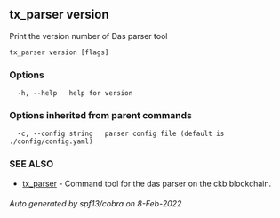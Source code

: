 ## tx_parser version

Print the version number of Das parser tool

```
tx_parser version [flags]
```

### Options

```
  -h, --help   help for version
```

### Options inherited from parent commands

```
  -c, --config string   parser config file (default is ./config/config.yaml)
```

### SEE ALSO

* [tx_parser](tx_parser.md)	 - Command tool for the das parser on the ckb blockchain.

###### Auto generated by spf13/cobra on 8-Feb-2022
